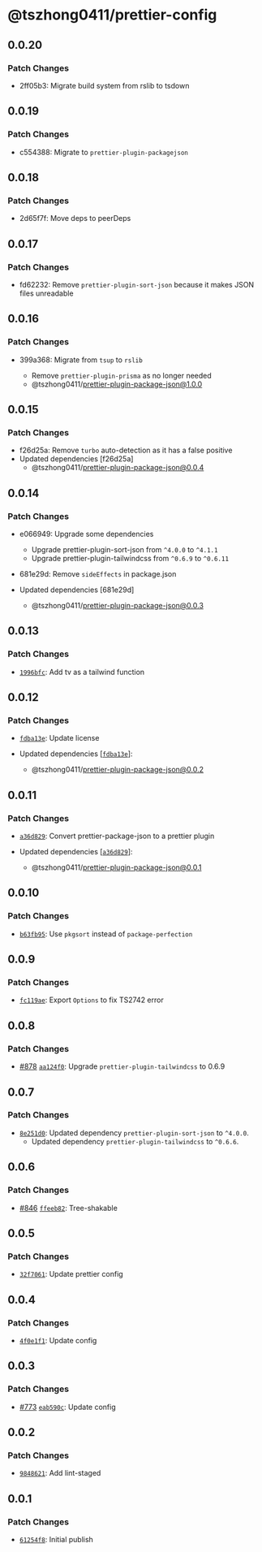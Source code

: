 # @tszhong0411/prettier-config

## 0.0.20

### Patch Changes

- 2ff05b3: Migrate build system from rslib to tsdown

## 0.0.19

### Patch Changes

- c554388: Migrate to `prettier-plugin-packagejson`

## 0.0.18

### Patch Changes

- 2d65f7f: Move deps to peerDeps

## 0.0.17

### Patch Changes

- fd62232: Remove `prettier-plugin-sort-json` because it makes JSON files unreadable

## 0.0.16

### Patch Changes

- 399a368: Migrate from `tsup` to `rslib`

  - Remove `prettier-plugin-prisma` as no longer needed
  - @tszhong0411/prettier-plugin-package-json@1.0.0

## 0.0.15

### Patch Changes

- f26d25a: Remove `turbo` auto-detection as it has a false positive
- Updated dependencies [f26d25a]
  - @tszhong0411/prettier-plugin-package-json@0.0.4

## 0.0.14

### Patch Changes

- e066949: Upgrade some dependencies

  - Upgrade prettier-plugin-sort-json from `^4.0.0` to `^4.1.1`
  - Upgrade prettier-plugin-tailwindcss from `^0.6.9` to `^0.6.11`

- 681e29d: Remove `sideEffects` in package.json
- Updated dependencies [681e29d]
  - @tszhong0411/prettier-plugin-package-json@0.0.3

## 0.0.13

### Patch Changes

- [`1996bfc`](https://github.com/tszhong0411/nelsonlai.me/commit/1996bfcef91f09fa5e10a4108610d28ea80601ae): Add tv as a tailwind function

## 0.0.12

### Patch Changes

- [`fdba13e`](https://github.com/tszhong0411/nelsonlai.me/commit/fdba13e933085bec17f85ec686161377295e13f7): Update license

- Updated dependencies [[`fdba13e`](https://github.com/tszhong0411/nelsonlai.me/commit/fdba13e933085bec17f85ec686161377295e13f7)]:
  - @tszhong0411/prettier-plugin-package-json@0.0.2

## 0.0.11

### Patch Changes

- [`a36d829`](https://github.com/tszhong0411/nelsonlai.me/commit/a36d829b62622c785f0060debe3ab7ee7dd0ac05): Convert prettier-package-json to a prettier plugin

- Updated dependencies [[`a36d829`](https://github.com/tszhong0411/nelsonlai.me/commit/a36d829b62622c785f0060debe3ab7ee7dd0ac05)]:
  - @tszhong0411/prettier-plugin-package-json@0.0.1

## 0.0.10

### Patch Changes

- [`b63fb95`](https://github.com/tszhong0411/nelsonlai.me/commit/b63fb9579613f671d4382701d12c3c296f8348b4): Use `pkgsort` instead of `package-perfection`

## 0.0.9

### Patch Changes

- [`fc119ae`](https://github.com/tszhong0411/nelsonlai.me/commit/fc119ae7b1a366478489917ddedea7a3efd792af): Export `Options` to fix TS2742 error

## 0.0.8

### Patch Changes

- [#878](https://github.com/tszhong0411/nelsonlai.me/pull/878) [`aa124f0`](https://github.com/tszhong0411/nelsonlai.me/commit/aa124f0398aff3ac8448864bac25af54d9ccf220): Upgrade `prettier-plugin-tailwindcss` to 0.6.9

## 0.0.7

### Patch Changes

- [`8e251d0`](https://github.com/tszhong0411/nelsonlai.me/commit/8e251d073c19853086759036d41afd92bfe59b83): Updated dependency `prettier-plugin-sort-json` to `^4.0.0`.
  - Updated dependency `prettier-plugin-tailwindcss` to `^0.6.6`.

## 0.0.6

### Patch Changes

- [#846](https://github.com/tszhong0411/nelsonlai.me/pull/846) [`ffeeb82`](https://github.com/tszhong0411/nelsonlai.me/commit/ffeeb82b01e12597980fbb797e5d499591c23cc4): Tree-shakable

## 0.0.5

### Patch Changes

- [`32f7061`](https://github.com/tszhong0411/nelsonlai.me/commit/32f7061859adfb350d578faee083b2a30953da5f): Update prettier config

## 0.0.4

### Patch Changes

- [`4f0e1f1`](https://github.com/tszhong0411/nelsonlai.me/commit/4f0e1f11021036bb7506eba3ed8554df3ef7c7ea): Update config

## 0.0.3

### Patch Changes

- [#773](https://github.com/tszhong0411/nelsonlai.me/pull/773) [`eab590c`](https://github.com/tszhong0411/nelsonlai.me/commit/eab590c9d881b8a9a5ee65e1a213656e413e4114): Update config

## 0.0.2

### Patch Changes

- [`9848621`](https://github.com/tszhong0411/nelsonlai.me/commit/98486214c93881db6c292b424e03a7afa328f5c7): Add lint-staged

## 0.0.1

### Patch Changes

- [`61254f8`](https://github.com/tszhong0411/nelsonlai.me/commit/61254f80abb63f43310cefd5ccc4dcd8eb098875): Initial publish
